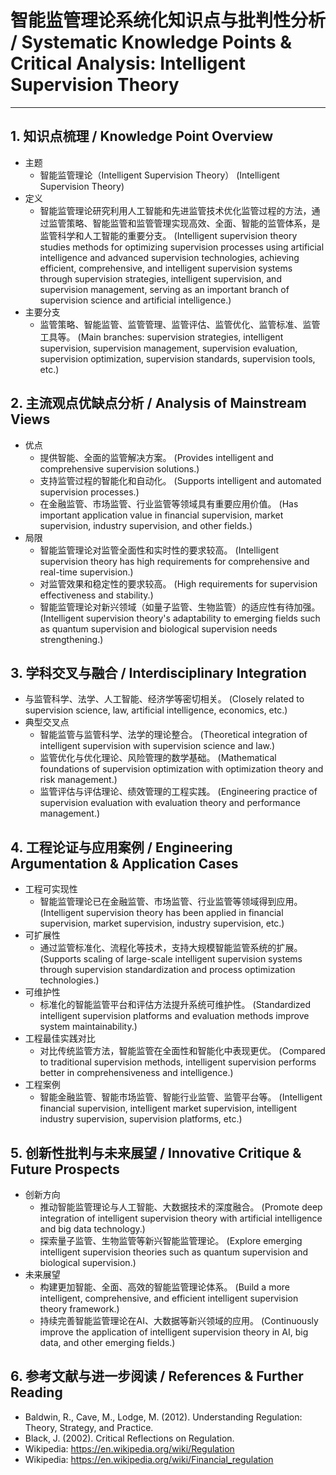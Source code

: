 # 智能监管理论系统化知识点与批判性分析 / Systematic Knowledge Points & Critical Analysis: Intelligent Supervision Theory

---

## 1. 知识点梳理 / Knowledge Point Overview

- 主题
  - 智能监管理论（Intelligent Supervision Theory）
      (Intelligent Supervision Theory)
- 定义
  - 智能监管理论研究利用人工智能和先进监管技术优化监管过程的方法，通过监管策略、智能监管和监管管理实现高效、全面、智能的监管体系，是监管科学和人工智能的重要分支。
      (Intelligent supervision theory studies methods for optimizing supervision processes using artificial intelligence and advanced supervision technologies, achieving efficient, comprehensive, and intelligent supervision systems through supervision strategies, intelligent supervision, and supervision management, serving as an important branch of supervision science and artificial intelligence.)
- 主要分支
  - 监管策略、智能监管、监管管理、监管评估、监管优化、监管标准、监管工具等。
      (Main branches: supervision strategies, intelligent supervision, supervision management, supervision evaluation, supervision optimization, supervision standards, supervision tools, etc.)

## 2. 主流观点优缺点分析 / Analysis of Mainstream Views

- 优点
  - 提供智能、全面的监管解决方案。
      (Provides intelligent and comprehensive supervision solutions.)
  - 支持监管过程的智能化和自动化。
      (Supports intelligent and automated supervision processes.)
  - 在金融监管、市场监管、行业监管等领域具有重要应用价值。
      (Has important application value in financial supervision, market supervision, industry supervision, and other fields.)
- 局限
  - 智能监管理论对监管全面性和实时性的要求较高。
      (Intelligent supervision theory has high requirements for comprehensive and real-time supervision.)
  - 对监管效果和稳定性的要求较高。
      (High requirements for supervision effectiveness and stability.)
  - 智能监管理论对新兴领域（如量子监管、生物监管）的适应性有待加强。
      (Intelligent supervision theory's adaptability to emerging fields such as quantum supervision and biological supervision needs strengthening.)

## 3. 学科交叉与融合 / Interdisciplinary Integration

- 与监管科学、法学、人工智能、经济学等密切相关。
  (Closely related to supervision science, law, artificial intelligence, economics, etc.)
- 典型交叉点
  - 智能监管与监管科学、法学的理论整合。
      (Theoretical integration of intelligent supervision with supervision science and law.)
  - 监管优化与优化理论、风险管理的数学基础。
      (Mathematical foundations of supervision optimization with optimization theory and risk management.)
  - 监管评估与评估理论、绩效管理的工程实践。
      (Engineering practice of supervision evaluation with evaluation theory and performance management.)

## 4. 工程论证与应用案例 / Engineering Argumentation & Application Cases

- 工程可实现性
  - 智能监管理论已在金融监管、市场监管、行业监管等领域得到应用。
      (Intelligent supervision theory has been applied in financial supervision, market supervision, industry supervision, etc.)
- 可扩展性
  - 通过监管标准化、流程化等技术，支持大规模智能监管系统的扩展。
      (Supports scaling of large-scale intelligent supervision systems through supervision standardization and process optimization technologies.)
- 可维护性
  - 标准化的智能监管平台和评估方法提升系统可维护性。
      (Standardized intelligent supervision platforms and evaluation methods improve system maintainability.)
- 工程最佳实践对比
  - 对比传统监管方法，智能监管在全面性和智能化中表现更优。
      (Compared to traditional supervision methods, intelligent supervision performs better in comprehensiveness and intelligence.)
- 工程案例
  - 智能金融监管、智能市场监管、智能行业监管、监管平台等。
      (Intelligent financial supervision, intelligent market supervision, intelligent industry supervision, supervision platforms, etc.)

## 5. 创新性批判与未来展望 / Innovative Critique & Future Prospects

- 创新方向
  - 推动智能监管理论与人工智能、大数据技术的深度融合。
      (Promote deep integration of intelligent supervision theory with artificial intelligence and big data technology.)
  - 探索量子监管、生物监管等新兴智能监管理论。
      (Explore emerging intelligent supervision theories such as quantum supervision and biological supervision.)
- 未来展望
  - 构建更加智能、全面、高效的智能监管理论体系。
      (Build a more intelligent, comprehensive, and efficient intelligent supervision theory framework.)
  - 持续完善智能监管理论在AI、大数据等新兴领域的应用。
      (Continuously improve the application of intelligent supervision theory in AI, big data, and other emerging fields.)

## 6. 参考文献与进一步阅读 / References & Further Reading

- Baldwin, R., Cave, M., Lodge, M. (2012). Understanding Regulation: Theory, Strategy, and Practice.
- Black, J. (2002). Critical Reflections on Regulation.
- Wikipedia: <https://en.wikipedia.org/wiki/Regulation>
- Wikipedia: <https://en.wikipedia.org/wiki/Financial_regulation>
